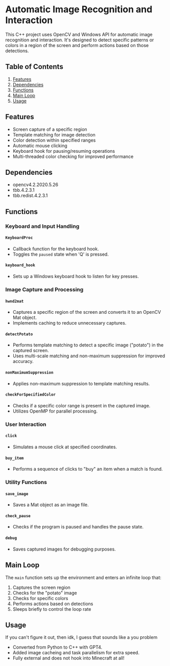 # Automatic Image Recognition and Interaction

This C++ project uses OpenCV and Windows API for automatic image recognition and interaction. It's designed to detect specific patterns or colors in a region of the screen and perform actions based on those detections.

## Table of Contents
1. [Features](#features)
2. [Dependencies](#dependencies)
3. [Functions](#functions)
4. [Main Loop](#main-loop)
5. [Usage](#usage)

## Features

- Screen capture of a specific region
- Template matching for image detection
- Color detection within specified ranges
- Automatic mouse clicking
- Keyboard hook for pausing/resuming operations
- Multi-threaded color checking for improved performance

## Dependencies

- opencv4.2.2020.5.26
- tbb.4.2.3.1
- tbb.redist.4.2.3.1

## Functions

### Keyboard and Input Handling

#### `KeyboardProc`
- Callback function for the keyboard hook.
- Toggles the `paused` state when 'Q' is pressed.

#### `keyboard_hook`
- Sets up a Windows keyboard hook to listen for key presses.

### Image Capture and Processing

#### `hwnd2mat`
- Captures a specific region of the screen and converts it to an OpenCV Mat object.
- Implements caching to reduce unnecessary captures.

#### `detectPotato`
- Performs template matching to detect a specific image ("potato") in the captured screen.
- Uses multi-scale matching and non-maximum suppression for improved accuracy.

#### `nonMaximumSuppression`
- Applies non-maximum suppression to template matching results.

#### `checkForSpecifiedColor`
- Checks if a specific color range is present in the captured image.
- Utilizes OpenMP for parallel processing.

### User Interaction

#### `click`
- Simulates a mouse click at specified coordinates.

#### `buy_item`
- Performs a sequence of clicks to "buy" an item when a match is found.

### Utility Functions

#### `save_image`
- Saves a Mat object as an image file.

#### `check_pause`
- Checks if the program is paused and handles the pause state.

#### `debug`
- Saves captured images for debugging purposes.

## Main Loop

The `main` function sets up the environment and enters an infinite loop that:
1. Captures the screen region
2. Checks for the "potato" image
3. Checks for specific colors
4. Performs actions based on detections
5. Sleeps briefly to control the loop rate

## Usage
If you can't figure it out, then idk, I guess that sounds like a you problem

* Converted from Python to C++ with GPT4.
* Added image cacheing and task parallelism for extra speed.
* Fully external and does not hook into Minecraft at all!
